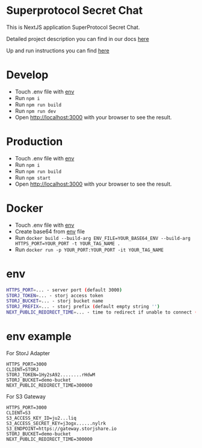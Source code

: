 # Superprotocol Secret Chat

This is NextJS application SuperProtocol Secret Chat.

Detailed project description you can find in our docs [here](https://docs.superprotocol.com/developers/offers/superchat/)

Up and run instructions you can find [here](https://docs.superprotocol.com/developers/deployment_guides/tunnels/superchat)

# Develop

* Touch .env file with [env](#env)
* Run `npm i`
* Run `npm run build`
* Run `npm run dev`
* Open [http://localhost:3000](http://localhost:3000) with your browser to see the result.

# Production

* Touch .env file with [env](#env)
* Run `npm i`
* Run `npm run build`
* Run `npm start`
* Open [http://localhost:3000](http://localhost:3000) with your browser to see the result.

# Docker
* Touch .env file with [env](#env)
* Create base64 from [env](#env) file
* Run `docker build --build-arg ENV_FILE=YOUR_BASE64_ENV --build-arg HTTPS_PORT=YOUR_PORT -t YOUR_TAG_NAME .`
* Run `docker run -p YOUR_PORT:YOUR_PORT -it YOUR_TAG_NAME`

# env

```bash
HTTPS_PORT=... - server port (default 3000)
STORJ_TOKEN=... - storj access token
STORJ_BUCKET=... - storj bucket name
STORJ_PREFIX=... - storj prefix (default empty string '')
NEXT_PUBLIC_REDIRECT_TIME=... - time to redirect if unable to connect (default 300000)
```

# env example

For StorJ Adapter

```
HTTPS_PORT=3000
CLIENT=STORJ
STORJ_TOKEN=1Hy2sA92........rHdwM
STORJ_BUCKET=demo-bucket
NEXT_PUBLIC_REDIRECT_TIME=300000
```

For S3 Gateway

```
HTTPS_PORT=3000
CLIENT=S3
S3_ACCESS_KEY_ID=ju2...liq
S3_ACCESS_SECRET_KEY=j3ogx......nylrk
S3_ENDPOINT=https://gateway.storjshare.io
STORJ_BUCKET=demo-bucket
NEXT_PUBLIC_REDIRECT_TIME=300000
```

